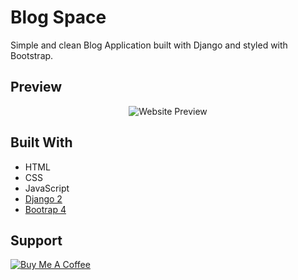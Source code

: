 # Blog Space
Simple and clean Blog Application built with Django and styled with Bootstrap.


## Preview
<p align="center">
  <img src="https://arwildo.github.io/assets/images/blog-space.png?raw=true" alt="Website Preview"/>
</p>


## Built With

* HTML
* CSS
* JavaScript
* [Django 2](https://github.com/django/django)
* [Bootrap 4](https://github.com/twbs/bootstrap)


## Support

<a href="https://www.buymeacoffee.com/Arwildo " target="_blank"><img src="https://www.buymeacoffee.com/assets/img/custom_images/white_img.png" alt="Buy Me A Coffee" style="height: auto !important;width: auto !important;" ></a>
